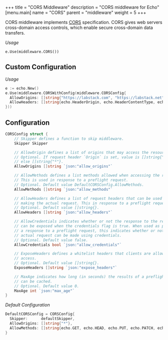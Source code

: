 +++
title = "CORS Middleware"
description = "CORS middleware for Echo"
[menu.main]
  name = "CORS"
  parent = "middleware"
  weight = 5
+++

CORS middleware implements [CORS](http://www.w3.org/TR/cors) specification.
CORS gives web servers cross-domain access controls, which enable secure cross-domain
data transfers.

*Usage*

`e.Use(middleware.CORS())`

## Custom Configuration

*Usage*

```go
e := echo.New()
e.Use(middleware.CORSWithConfig(middleware.CORSConfig{
  AllowOrigins: []string{"https://labstack.com", "https://labstack.net"},
  AllowHeaders: []string{echo.HeaderOrigin, echo.HeaderContentType, echo.HeaderAccept},
}))
```

## Configuration

```go
CORSConfig struct {
    // Skipper defines a function to skip middleware.
    Skipper Skipper

    // AllowOrigin defines a list of origins that may access the resource.
    // Optional. If request header `Origin` is set, value is []string{"<Origin>"}
    // else []string{"*"}.
    AllowOrigins []string `json:"allow_origins"`

    // AllowMethods defines a list methods allowed when accessing the resource.
    // This is used in response to a preflight request.
    // Optional. Default value DefaultCORSConfig.AllowMethods.
    AllowMethods []string `json:"allow_methods"`

    // AllowHeaders defines a list of request headers that can be used when
    // making the actual request. This in response to a preflight request.
    // Optional. Default value []string{}.
    AllowHeaders []string `json:"allow_headers"`

    // AllowCredentials indicates whether or not the response to the request
    // can be exposed when the credentials flag is true. When used as part of
    // a response to a preflight request, this indicates whether or not the
    // actual request can be made using credentials.
    // Optional. Default value false.
    AllowCredentials bool `json:"allow_credentials"`

    // ExposeHeaders defines a whitelist headers that clients are allowed to
    // access.
    // Optional. Default value []string{}.
    ExposeHeaders []string `json:"expose_headers"`

    // MaxAge indicates how long (in seconds) the results of a preflight request
    // can be cached.
    // Optional. Default value 0.
    MaxAge int `json:"max_age"`
}
```

*Default Configuration*

```go
DefaultCORSConfig = CORSConfig{
  Skipper:      defaultSkipper,
  AllowOrigins: []string{"*"},
  AllowMethods: []string{echo.GET, echo.HEAD, echo.PUT, echo.PATCH, echo.POST, echo.DELETE},
}
```
